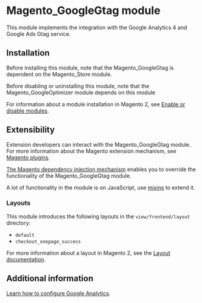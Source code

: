 # Magento_GoogleGtag module

This module implements the integration with the Google Analytics 4 and Google Ads Gtag service.

## Installation

Before installing this module, note that the Magento_GoogleGtag is dependent on the Magento_Store module.

Before disabling or uninstalling this module, note that the Magento_GoogleOptimizer module depends on this module

For information about a module installation in Magento 2, see [Enable or disable modules](https://experienceleague.adobe.com/docs/commerce-operations/installation-guide/tutorials/manage-modules.html).

## Extensibility

Extension developers can interact with the Magento_GoogleGtag module. For more information about the Magento extension mechanism, see [Magento plugins](http://devdocs.magento.com/guides/v2.4/extension-dev-guide/plugins.html).

[The Magento dependency injection mechanism](http://devdocs.magento.com/guides/v2.4/extension-dev-guide/depend-inj.html) enables you to override the functionality of the Magento_GoogleGtag module.

A lot of functionality in the module is on JavaScript, use [mixins](https://developer.adobe.com/commerce/frontend-core/javascript/mixins/) to extend it.

### Layouts

This module introduces the following layouts in the `view/frontend/layout` directory:
- `default`
- `checkout_onepage_success`

For more information about a layout in Magento 2, see the [Layout documentation](https://developer.adobe.com/commerce/frontend-core/guide/layouts/).

## Additional information

[Learn how to configure Google Analytics](https://docs.magento.com/user-guide/marketing/google-universal-analytics.html).
